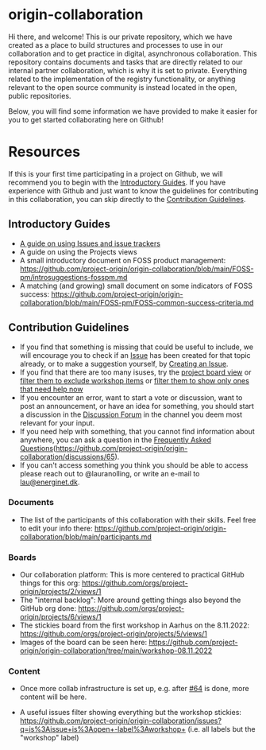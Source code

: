 # origin-collaboration
Hi there, and welcome! This is our private repository, which we have created as a place to build structures and processes to use in our collaboration and to get practice in digital, asynchronous collaboration. This repository contains documents and tasks that are directly related to our internal partner collaboration, which is why it is set to private. Everything related to the implementation of the registry functionality, or anything relevant to the open source community is instead located in the open, public repositories. 

Below, you will find some information we have provided to make it easier for you to get started collaborating here on Github!

# Resources
If this is your first time participating in a project on Github, we will recommend you to begin with the [Introductory Guides](#introductory-guides). If you have experience with Github and just want to know the guidelines for contributing in this collaboration, you can skip directly to the [Contribution Guidelines](#contribution-guidelines). 

## Introductory Guides
- [A guide on using Issues and issue trackers](guides/issue_trackers.md) 
- A guide on using the Projects views
- A small introductory document on FOSS product management: https://github.com/project-origin/origin-collaboration/blob/main/FOSS-pm/introsuggestions-fosspm.md
- A matching (and growing) small document on some indicators of FOSS success: https://github.com/project-origin/origin-collaboration/blob/main/FOSS-pm/FOSS-common-success-criteria.md 

## Contribution Guidelines
- If you find that something is missing that could be useful to include, we will encourage you to check if an [Issue](https://github.com/project-origin/origin-collaboration/issues) has been created for that topic already, or to make a suggestion yourself, by [Creating an Issue](https://github.com/project-origin/origin-collaboration/issues/new/choose).
 - If you find that there are too many isuses, try the [project board view]() or [filter them to exclude workshop items](https://github.com/project-origin/origin-collaboration/issues?q=is%3Aissue+is%3Aopen+-label%3Aworkshop+) or [filter them to show only ones that need help now](https://github.com/project-origin/origin-collaboration/issues?q=is%3Aissue+is%3Aopen+label%3A%22help+wanted%22+) 
- If you encounter an error, want to start a vote or discussion, want to post an announcement, or have an idea for something, you should start a discussion in the [Discussion Forum](https://github.com/project-origin/origin-collaboration/discussions) in the channel you deem most relevant for your input.  
- If you need help with something, that you cannot find information about anywhere, you can ask a question in the [Frequently Asked Questions](https://github.com/project-origin/origin-collaboration/discussions/10)(https://github.com/project-origin/origin-collaboration/discussions/65).
- If you can't access something you think you should be able to access please reach out to @lauranolling, or write an e-mail to lau@energinet.dk. 

### Documents
- The list of the participants of this collaboration with their skills. Feel free to edit your info there: https://github.com/project-origin/origin-collaboration/blob/main/participants.md

### Boards
- Our collaboration platform: This is more centered to practical GitHub things for this org: https://github.com/orgs/project-origin/projects/2/views/1
- The "internal backlog": More around getting things also beyond the GitHub org done: https://github.com/orgs/project-origin/projects/6/views/1
- The stickies board from the first workshop in Aarhus on the 8.11.2022: https://github.com/orgs/project-origin/projects/5/views/1
 - Images of the board can be seen here: https://github.com/project-origin/origin-collaboration/tree/main/workshop-08.11.2022

### Content
- Once more collab infrastructure is set up, e.g. after [#64](https://github.com/project-origin/origin-collaboration/issues/64) is done, more content will be here.

- A useful issues filter showing everything but the workshop stickies: https://github.com/project-origin/origin-collaboration/issues?q=is%3Aissue+is%3Aopen+-label%3Aworkshop+ (i.e. all labels but the "workshop" label)
 


